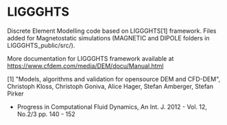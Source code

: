 # LIGGGHTS

Discrete Element Modelling code based on LIGGGHTS[1] framework.
Files added for Magnetostatic simulations (MAGNETIC and DIPOLE folders in LIGGGHTS_public/src/).

More documentation for LIGGGHTS framework available at https://www.cfdem.com/media/DEM/docu/Manual.html

[1] "Models, algorithms and validation for opensource DEM and CFD-DEM",
Christoph Kloss, Christoph Goniva, Alice Hager, Stefan Amberger, Stefan Pirker
- Progress in Computational Fluid Dynamics, An Int. J. 2012 - Vol. 12, No.2/3 pp. 140 - 152

